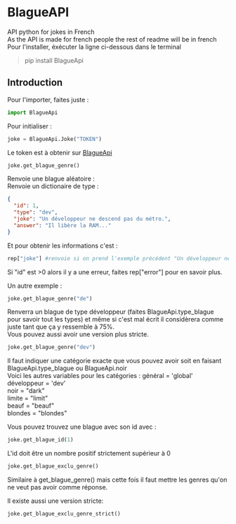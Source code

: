 # BlagueAPI  
API python for jokes in French  
As the API is made for french people the rest of readme will be in french  
Pour l'installer, éxécuter la ligne ci-dessous dans le terminal  
> pip install BlagueApi  

Introduction  
---------------
Pour l'importer, faites juste :  
```py
import BlagueApi
```  
Pour initialiser :  
```py
joke = BlagueApi.Joke("TOKEN")
```
Le token est à obtenir sur [BlagueApi](https://www.blagues-api.fr/)  

```py
joke.get_blague_genre()
```
Renvoie une blague aléatoire :  
Renvoie un dictionaire de type :  
```json
{
  "id": 1,
  "type": "dev",
  "joke": "Un développeur ne descend pas du métro.",
  "answer": "Il libère la RAM..."
}
```  
Et pour obtenir les informations c'est :  
```py
rep["joke"] #renvoie si on prend l'exemple précédent "Un développeur ne descend pas du métro."
```  
Si "id" est >0 alors il y a une erreur, faites rep["error"] pour en savoir plus.  

Un autre exemple :  
```py
joke.get_blague_genre("de")
```
Renverra un blague de type développeur (faites BlagueApi.type_blague pour savoir tout les types) et même si c'est mal écrit il considèrera comme juste tant que ça y ressemble à 75%.  
Vous pouvez aussi avoir une version plus stricte.  
```py
joke.get_blague_genre("dev")
```  
Il faut indiquer une catégorie exacte que vous pouvez avoir soit en faisant BlagueApi.type_blague ou BlagueApi.noir  
Voici les autres variables pour les catégories :
général = 'global'  
développeur = 'dev'  
noir = "dark"  
limite = "limit"  
beauf = "beauf"  
blondes = "blondes"  

Vous pouvez trouvez une blague avec son id avec :  
```py
joke.get_blague_id(1)
```
L'id doit être un nombre positif strictement supérieur à 0  
```py
joke.get_blague_exclu_genre()
```
Similaire à get_blague_genre() mais cette fois il faut mettre les genres qu'on ne veut pas avoir comme réponse.  

Il existe aussi une version stricte:
```py
joke.get_blague_exclu_genre_strict()
```
